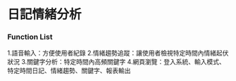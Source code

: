 # 日記情緒分析

### Function List
1.語音輸入：方便使用者紀錄
2.情緒趨勢追蹤：讓使用者檢視特定時間內情緒起伏狀況
3.關鍵字分析：特定時間內高頻關鍵字
4.網頁瀏覽：登入系統、輸入模式、特定時間日記、情緒趨勢、關鍵字、報表輸出
